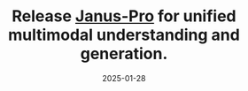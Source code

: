 ---
title: '- Release <a href="https://github.com/deepseek-ai/Janus/blob/main/janus_pro_tech_report.pdf" target="_blank">Janus-Pro</a> for unified multimodal understanding and generation.'
date: 2025-01-28
---